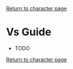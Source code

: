 [Return to character page](./index.md)  

# Vs Guide

- TODO

[Return to character page](./index.md)  
